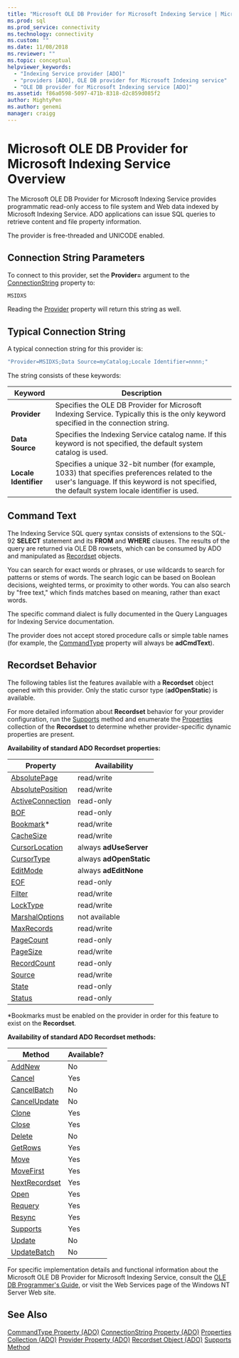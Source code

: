 ```yaml
---
title: "Microsoft OLE DB Provider for Microsoft Indexing Service | Microsoft Docs"
ms.prod: sql
ms.prod_service: connectivity
ms.technology: connectivity
ms.custom: ""
ms.date: 11/08/2018
ms.reviewer: ""
ms.topic: conceptual
helpviewer_keywords:
  - "Indexing Service provider [ADO]"
  - "providers [ADO], OLE DB provider for Microsoft Indexing service"
  - "OLE DB provider for Microsoft Indexing service [ADO]"
ms.assetid: f86a0598-5097-471b-8318-d2c859d085f2
author: MightyPen
ms.author: genemi
manager: craigg
---
```

# Microsoft OLE DB Provider for Microsoft Indexing Service Overview
The Microsoft OLE DB Provider for Microsoft Indexing Service provides programmatic read-only access to file system and Web data indexed by Microsoft Indexing Service. ADO applications can issue SQL queries to retrieve content and file property information.

 The provider is free-threaded and UNICODE enabled.

## Connection String Parameters
 To connect to this provider, set the **Provider=** argument to the [ConnectionString](../../../ado/reference/ado-api/connectionstring-property-ado.md) property to:

```vb
MSIDXS
```

 Reading the [Provider](../../../ado/reference/ado-api/provider-property-ado.md) property will return this string as well.

## Typical Connection String
 A typical connection string for this provider is:

```vb
"Provider=MSIDXS;Data Source=myCatalog;Locale Identifier=nnnn;"
```

 The string consists of these keywords:

|Keyword|Description|
|-------------|-----------------|
|**Provider**|Specifies the OLE DB Provider for Microsoft Indexing Service. Typically this is the only keyword specified in the connection string.|
|**Data Source**|Specifies the Indexing Service catalog name. If this keyword is not specified, the default system catalog is used.|
|**Locale Identifier**|Specifies a unique 32-bit number (for example, 1033) that specifies preferences related to the user's language. If this keyword is not specified, the default system locale identifier is used.|

## Command Text
 The Indexing Service SQL query syntax consists of extensions to the SQL-92 **SELECT** statement and its **FROM** and **WHERE** clauses. The results of the query are returned via OLE DB rowsets, which can be consumed by ADO and manipulated as [Recordset](../../../ado/reference/ado-api/recordset-object-ado.md) objects.

 You can search for exact words or phrases, or use wildcards to search for patterns or stems of words. The search logic can be based on Boolean decisions, weighted terms, or proximity to other words. You can also search by "free text," which finds matches based on meaning, rather than exact words.

 The specific command dialect is fully documented in the Query Languages for Indexing Service documentation.

 The provider does not accept stored procedure calls or simple table names (for example, the [CommandType](../../../ado/reference/ado-api/commandtype-property-ado.md) property will always be **adCmdText**).

## Recordset Behavior
 The following tables list the features available with a **Recordset** object opened with this provider. Only the static cursor type (**adOpenStatic**) is available.

 For more detailed information about **Recordset** behavior for your provider configuration, run the [Supports](../../../ado/reference/ado-api/supports-method.md) method and enumerate the [Properties](../../../ado/reference/ado-api/properties-collection-ado.md) collection of the **Recordset** to determine whether provider-specific dynamic properties are present.

 **Availability of standard ADO Recordset properties:**

|Property|Availability|
|--------------|------------------|
|[AbsolutePage](../../../ado/reference/ado-api/absolutepage-property-ado.md)|read/write|
|[AbsolutePosition](../../../ado/reference/ado-api/absoluteposition-property-ado.md)|read/write|
|[ActiveConnection](../../../ado/reference/ado-api/activeconnection-property-ado.md)|read-only|
|[BOF](../../../ado/reference/ado-api/bof-eof-properties-ado.md)|read-only|
|[Bookmark](../../../ado/reference/ado-api/bookmark-property-ado.md)*|read/write|
|[CacheSize](../../../ado/reference/ado-api/cachesize-property-ado.md)|read/write|
|[CursorLocation](../../../ado/reference/ado-api/cursorlocation-property-ado.md)|always **adUseServer**|
|[CursorType](../../../ado/reference/ado-api/cursortype-property-ado.md)|always **adOpenStatic**|
|[EditMode](../../../ado/reference/ado-api/editmode-property.md)|always **adEditNone**|
|[EOF](../../../ado/reference/ado-api/bof-eof-properties-ado.md)|read-only|
|[Filter](../../../ado/reference/ado-api/filter-property.md)|read/write|
|[LockType](../../../ado/reference/ado-api/locktype-property-ado.md)|read/write|
|[MarshalOptions](../../../ado/reference/ado-api/marshaloptions-property-ado.md)|not available|
|[MaxRecords](../../../ado/reference/ado-api/maxrecords-property-ado.md)|read/write|
|[PageCount](../../../ado/reference/ado-api/pagecount-property-ado.md)|read-only|
|[PageSize](../../../ado/reference/ado-api/pagesize-property-ado.md)|read/write|
|[RecordCount](../../../ado/reference/ado-api/recordcount-property-ado.md)|read-only|
|[Source](../../../ado/reference/ado-api/source-property-ado-recordset.md)|read/write|
|[State](../../../ado/reference/ado-api/state-property-ado.md)|read-only|
|[Status](../../../ado/reference/ado-api/status-property-ado-recordset.md)|read-only|

 \*Bookmarks must be enabled on the provider in order for this feature to exist on the **Recordset**.

 **Availability of standard ADO Recordset methods:**

|Method|Available?|
|------------|----------------|
|[AddNew](../../../ado/reference/ado-api/addnew-method-ado.md)|No|
|[Cancel](../../../ado/reference/ado-api/cancel-method-ado.md)|Yes|
|[CancelBatch](../../../ado/reference/ado-api/cancelbatch-method-ado.md)|No|
|[CancelUpdate](../../../ado/reference/ado-api/cancelupdate-method-ado.md)|No|
|[Clone](../../../ado/reference/ado-api/clone-method-ado.md)|Yes|
|[Close](../../../ado/reference/ado-api/close-method-ado.md)|Yes|
|[Delete](../../../ado/reference/ado-api/delete-method-ado-recordset.md)|No|
|[GetRows](../../../ado/reference/ado-api/getrows-method-ado.md)|Yes|
|[Move](../../../ado/reference/ado-api/move-method-ado.md)|Yes|
|[MoveFirst](../../../ado/reference/ado-api/movefirst-movelast-movenext-and-moveprevious-methods-ado.md)|Yes|
|[NextRecordset](../../../ado/reference/ado-api/nextrecordset-method-ado.md)|Yes|
|[Open](../../../ado/reference/ado-api/open-method-ado-recordset.md)|Yes|
|[Requery](../../../ado/reference/ado-api/requery-method.md)|Yes|
|[Resync](../../../ado/reference/ado-api/resync-method.md)|Yes|
|[Supports](../../../ado/reference/ado-api/supports-method.md)|Yes|
|[Update](../../../ado/reference/ado-api/update-method.md)|No|
|[UpdateBatch](../../../ado/reference/ado-api/updatebatch-method.md)|No|

 For specific implementation details and functional information about the Microsoft OLE DB Provider for Microsoft Indexing Service, consult the [OLE DB Programmer's Guide](https://msdn.microsoft.com/library/windows/desktop/ms713643.aspx), or visit the Web Services page of the Windows NT Server Web site.

## See Also
 [CommandType Property (ADO)](../../../ado/reference/ado-api/commandtype-property-ado.md)
 [ConnectionString Property (ADO)](../../../ado/reference/ado-api/connectionstring-property-ado.md)
 [Properties Collection (ADO)](../../../ado/reference/ado-api/properties-collection-ado.md)
 [Provider Property (ADO)](../../../ado/reference/ado-api/provider-property-ado.md)
 [Recordset Object (ADO)](../../../ado/reference/ado-api/recordset-object-ado.md)
 [Supports Method](../../../ado/reference/ado-api/supports-method.md)
